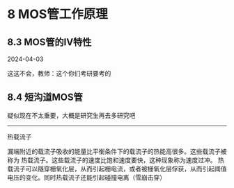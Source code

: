 # 8 MOS管工作原理

## 8.3 MOS管的IV特性

2024-04-03

这这不会，教师：这个你们考研要考的

## 8.4 短沟道MOS管

疑似现在不太重要，大概是研究生再去多研究吧

---

热载流子

漏端附近的载流子吸收的能量比平衡条件下的载流子的热能高很多。这些载流子被称为 热载流子。这些载流子的速度比饱和速度要快，这种现象称为速度过冲。
热载流子可以隧穿栅氧化层，从而引起栅电流，或者被栅氧化层俘获，从而引起阈值电压的变化。同时热载流子还能引起碰撞电离（雪崩击穿）
